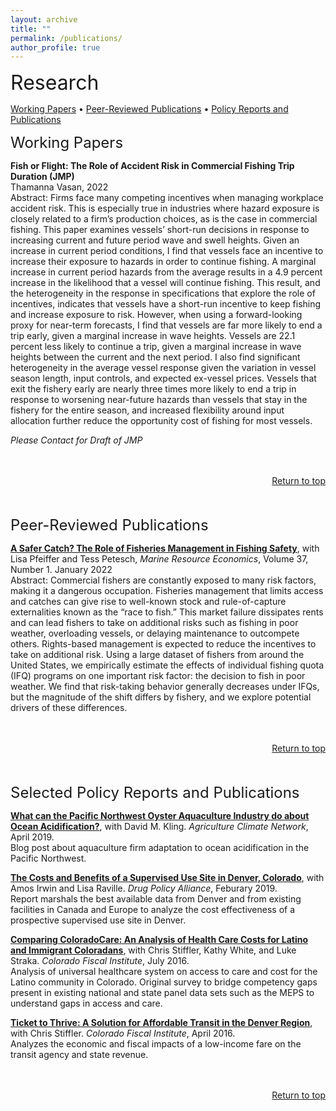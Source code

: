 ```yaml
---
layout: archive
title: ""
permalink: /publications/
author_profile: true
---
```

<div id="top"></div>
<font size="6">Research</font>

[Working Papers](#workingpapers) • [Peer-Reviewed Publications](#pubs) • [Policy Reports and Publications](#policy)

<div id="workingpapers"></div>

<font size="5">Working Papers</font> 


**Fish or Flight: The Role of Accident Risk in Commercial Fishing Trip Duration (JMP)** <br>
Thamanna Vasan, 2022 <br>
Abstract: Firms face many competing incentives when managing workplace accident risk. This is especially true in industries where hazard exposure is closely related to a firm’s production choices, as is the case in commercial fishing. This paper examines vessels’ short-run decisions in response to increasing current and future period wave and swell heights. Given an increase in current period conditions, I find that vessels face an incentive to increase their exposure to hazards in order to continue fishing. A marginal increase in current period hazards from the average results in a 4.9 percent increase in the likelihood that a vessel will continue fishing. This result, and the heterogeneity in the response in specifications that explore the role of incentives, indicates that vessels have a short-run incentive to keep fishing and increase exposure to risk. However, when using a forward-looking proxy for near-term forecasts, I find that vessels are far more likely to end a trip early, given a marginal increase in wave heights. Vessels are 22.1 percent less likely to continue a trip, given a marginal increase in wave heights between the current and the next period. I also find significant heterogeneity in the average vessel response given the variation in vessel season length, input controls, and expected ex-vessel prices. Vessels that exit the fishery early are nearly three times more likely to end a trip in response to worsening near-future hazards than vessels that stay in the fishery for the entire season, and increased flexibility around input allocation further reduce the opportunity cost of fishing for most vessels. 

*Please Contact for Draft of JMP*
<br>
<br>
<br>
<div style="text-align: right"> <a href="https://thamannavasan2.netlify.app//publications#top">Return to top</a> </div>
<br>
<br>
<div id="pubs"></div>

<font size="5">Peer-Reviewed Publications</font> 

<a href="https://www.journals.uchicago.edu/doi/full/10.1086/716856" target="_blank">**A Safer Catch? The Role of Fisheries Management in Fishing Safety**</a>, with Lisa Pfeiffer and  Tess Petesch, *Marine Resource Economics*, Volume 37, Number 1. January 2022 <br>
Abstract: Commercial fishers are constantly exposed to many risk factors, making it a dangerous occupation. Fisheries management that limits access and catches can give rise to well-known stock and rule-of-capture externalities known as the “race to fish.” This market failure dissipates rents and can lead fishers to take on additional risks such as fishing in poor weather, overloading vessels, or delaying maintenance to outcompete others. Rights-based management is expected to reduce the incentives to take on additional risk. Using a large dataset of fishers from around the United States, we empirically estimate the effects of individual fishing quota (IFQ) programs on one important risk factor: the decision to fish in poor weather. We find that risk-taking behavior generally decreases under IFQs, but the magnitude of the shift differs by fishery, and we explore potential drivers of these differences.
<br>
<br>
<br>
<div style="text-align: right"> <a href="https://thamannavasan2.netlify.app//publications#top">Return to top</a> </div>
<br>
<br>
<div id="policy"></div>

<font size="5">Selected Policy Reports and Publications</font> 

<a href="https://www.agclimate.net/2019/04/25/what-can-the-pacific-northwest-oyster-aquaculture-industry-do-about-ocean-acidification/" target="_blank"> **What can the Pacific Northwest Oyster Aquaculture Industry do about Ocean Acidification?**</a>, with David M. Kling. *Agriculture Climate Network*, April 2019. <br>
Blog post about aquaculture firm adaptation to ocean acidification in the Pacific Northwest.

<a href="https://thamannavasan2.netlify.app/_pages/superviseduse.pdf" target="_blank">**The Costs and Benefits of a Supervised Use Site in Denver, Colorado**</a>, with Amos Irwin and Lisa Raville. *Drug Policy Alliance*, Feburary 2019. <br>
Report marshals the best available data from Denver and from existing facilities in Canada and Europe to analyze the cost effectiveness of a prospective supervised use site in Denver.

<a href="https://thamannavasan2.netlify.app/_pages/Comparing-ColoradoCare.pdf" target="_blank">**Comparing ColoradoCare: An Analysis of Health Care Costs for Latino and Immigrant Coloradans**</a>, with Chris Stiffler, Kathy White, and Luke Straka. *Colorado Fiscal Institute*, July 2016.<br>
Analysis of universal healthcare system on access to care and cost for the Latino community in Colorado. Original survey to bridge competency gaps present in existing national and state panel data sets such as the MEPS to understand gaps in access and care.

<a href="https://thamannavasan2.netlify.app/_pages/Ticket-to-Thrive.pdf" target="_blank">**Ticket to Thrive: A Solution for Affordable Transit in the Denver Region**</a>, with Chris Stiffler. *Colorado Fiscal Institute*, April 2016.<br>
Analyzes the economic and fiscal impacts of a low-income fare on the transit agency and state revenue.
<br>
<br>
<br>
<div style="text-align: right"> <a href="https://thamannavasan2.netlify.app//publications#top">Return to top</a> </div>





